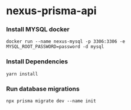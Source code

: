 # nexus-prisma-api

### Install MYSQL docker
```
docker run --name nexus-mysql -p 3306:3306 -e MYSQL_ROOT_PASSWORD=password -d mysql
```

### Install Dependencies
```
yarn install
```

### Run database migrations
```
npx prisma migrate dev --name init
```